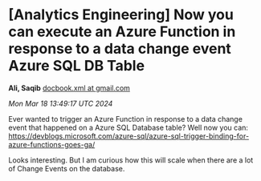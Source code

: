 








[Analytics Engineering] Now you can execute an Azure Function in response to a data change event Azure SQL DB Table
===================================================================================================================


**Ali, Saqib**
[docbook.xml at gmail.com](mailto:wranglers%40analyticsengineering.net?Subject=Re%3A%20%5BWranglers%5D%20Now%20you%20can%20execute%20an%20Azure%20Function%20in%20response%20to%20a%0A%20data%20change%20event%20Azure%20SQL%20DB%20Table&In-Reply-To=%3CCABDm0O9qWzTh_VDkzGii01b%3D05di%2BXFV4awOwiVv%2BTnvhqcJ%2Bg%40mail.gmail.com%3E "[Wranglers] Now you can execute an Azure Function in response to a data change event Azure SQL DB Table")   

*Mon Mar 18 13:49:17 UTC 2024*  

Ever wanted to trigger an Azure Function in response to a data change event
that happened on a Azure SQL Database table? Well now you can:
<https://devblogs.microsoft.com/azure-sql/azure-sql-trigger-binding-for-azure-functions-goes-ga/>


Looks interesting. But I am curious how this will scale when there are a
lot of Change Events on the database.
  
  

